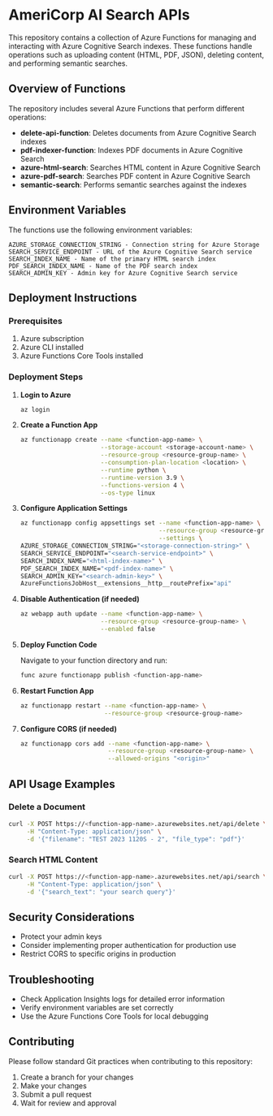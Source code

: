 # AmeriCorp AI Search APIs

This repository contains a collection of Azure Functions for managing and interacting with Azure Cognitive Search indexes. These functions handle operations such as uploading content (HTML, PDF, JSON), deleting content, and performing semantic searches.

## Overview of Functions

The repository includes several Azure Functions that perform different operations:

- **delete-api-function**: Deletes documents from Azure Cognitive Search indexes
- **pdf-indexer-function**: Indexes PDF documents in Azure Cognitive Search
- **azure-html-search**: Searches HTML content in Azure Cognitive Search
- **azure-pdf-search**: Searches PDF content in Azure Cognitive Search
- **semantic-search**: Performs semantic searches against the indexes

## Environment Variables

The functions use the following environment variables:

```
AZURE_STORAGE_CONNECTION_STRING - Connection string for Azure Storage
SEARCH_SERVICE_ENDPOINT - URL of the Azure Cognitive Search service
SEARCH_INDEX_NAME - Name of the primary HTML search index
PDF_SEARCH_INDEX_NAME - Name of the PDF search index
SEARCH_ADMIN_KEY - Admin key for Azure Cognitive Search service
```

## Deployment Instructions

### Prerequisites

1. Azure subscription
2. Azure CLI installed
3. Azure Functions Core Tools installed

### Deployment Steps

1. **Login to Azure**
   ```bash
   az login
   ```

2. **Create a Function App**
   ```bash
   az functionapp create --name <function-app-name> \
                         --storage-account <storage-account-name> \
                         --resource-group <resource-group-name> \
                         --consumption-plan-location <location> \
                         --runtime python \
                         --runtime-version 3.9 \
                         --functions-version 4 \
                         --os-type linux
   ```

3. **Configure Application Settings**
   ```bash
   az functionapp config appsettings set --name <function-app-name> \
                                         --resource-group <resource-group-name> \
                                         --settings \
   AZURE_STORAGE_CONNECTION_STRING="<storage-connection-string>" \
   SEARCH_SERVICE_ENDPOINT="<search-service-endpoint>" \
   SEARCH_INDEX_NAME="<html-index-name>" \
   PDF_SEARCH_INDEX_NAME="<pdf-index-name>" \
   SEARCH_ADMIN_KEY="<search-admin-key>" \
   AzureFunctionsJobHost__extensions__http__routePrefix="api"
   ```

4. **Disable Authentication (if needed)**
   ```bash
   az webapp auth update --name <function-app-name> \
                         --resource-group <resource-group-name> \
                         --enabled false
   ```

5. **Deploy Function Code**
   
   Navigate to your function directory and run:
   ```bash
   func azure functionapp publish <function-app-name>
   ```

6. **Restart Function App**
   ```bash
   az functionapp restart --name <function-app-name> \
                          --resource-group <resource-group-name>
   ```

7. **Configure CORS (if needed)**
   ```bash
   az functionapp cors add --name <function-app-name> \
                           --resource-group <resource-group-name> \
                           --allowed-origins "<origin>"
   ```

## API Usage Examples

### Delete a Document
```bash
curl -X POST https://<function-app-name>.azurewebsites.net/api/delete \
     -H "Content-Type: application/json" \
     -d '{"filename": "TEST 2023 1120S - 2", "file_type": "pdf"}'
```

### Search HTML Content
```bash
curl -X POST https://<function-app-name>.azurewebsites.net/api/search \
     -H "Content-Type: application/json" \
     -d '{"search_text": "your search query"}'
```

## Security Considerations

- Protect your admin keys
- Consider implementing proper authentication for production use
- Restrict CORS to specific origins in production

## Troubleshooting

- Check Application Insights logs for detailed error information
- Verify environment variables are set correctly
- Use the Azure Functions Core Tools for local debugging

## Contributing

Please follow standard Git practices when contributing to this repository:

1. Create a branch for your changes
2. Make your changes
3. Submit a pull request
4. Wait for review and approval